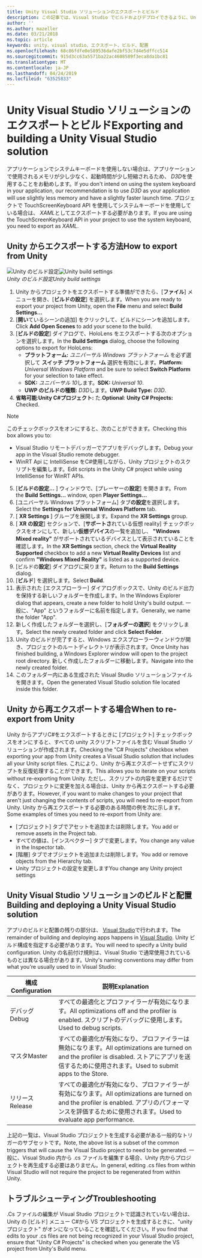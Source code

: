 ```yaml
---
title: Unity Visual Studio ソリューションのエクスポートとビルド
description: この記事では、Visual Studio でビルドおよびデプロイできるように、Unity からの mixed reality プロジェクトをエクスポートする方法について説明します。
author: ''
ms.author: mazeller
ms.date: 03/21/2018
ms.topic: article
keywords: unity、visual studio、エクスポート、ビルド、配置
ms.openlocfilehash: 68c86fdfe0e589536dafe2bf53c7d4e5dffcc514
ms.sourcegitcommit: 915d3cc63a5571ba22ac4608589f3eca8da1bc81
ms.translationtype: MT
ms.contentlocale: ja-JP
ms.lasthandoff: 04/24/2019
ms.locfileid: "63525833"
---
```

# <a name="exporting-and-building-a-unity-visual-studio-solution"></a><span data-ttu-id="0248d-104">Unity Visual Studio ソリューションのエクスポートとビルド</span><span class="sxs-lookup"><span data-stu-id="0248d-104">Exporting and building a Unity Visual Studio solution</span></span>

<span data-ttu-id="0248d-105">アプリケーションでシステムキーボードを使用しない場合は、アプリケーションで使用されるメモリが少し少なく、起動時間が少し短縮されるため、 *D3D*を使用することをお勧めします。</span><span class="sxs-lookup"><span data-stu-id="0248d-105">If you don't intend on using the system keyboard in your application, our recommendation is to use *D3D* as your application will use slightly less memory and have a slightly faster launch time.</span></span> <span data-ttu-id="0248d-106">プロジェクトで TouchScreenKeyboard API を使用してシステムキーボードを使用している場合は、 *XAML*としてエクスポートする必要があります。</span><span class="sxs-lookup"><span data-stu-id="0248d-106">If you are using the TouchScreenKeyboard API in your project to use the system keyboard, you need to export as *XAML*.</span></span>

## <a name="how-to-export-from-unity"></a><span data-ttu-id="0248d-107">Unity からエクスポートする方法</span><span class="sxs-lookup"><span data-stu-id="0248d-107">How to export from Unity</span></span>

<span data-ttu-id="0248d-108">![Unity のビルド設定](images/unitybuildsettings-300px.png)</span><span class="sxs-lookup"><span data-stu-id="0248d-108">![Unity build settings](images/unitybuildsettings-300px.png)</span></span><br>
<span data-ttu-id="0248d-109">*Unity のビルド設定*</span><span class="sxs-lookup"><span data-stu-id="0248d-109">*Unity build settings*</span></span>

1. <span data-ttu-id="0248d-110">Unity からプロジェクトをエクスポートする準備ができたら、[**ファイル**] メニューを開き、[**ビルドの設定**] を選択します。</span><span class="sxs-lookup"><span data-stu-id="0248d-110">When you are ready to export your project from Unity, open the **File** menu and select **Build Settings...**</span></span>
2. <span data-ttu-id="0248d-111">[**開い**ているシーンの追加] をクリックして、ビルドにシーンを追加します。</span><span class="sxs-lookup"><span data-stu-id="0248d-111">Click **Add Open Scenes** to add your scene to the build.</span></span>
3. <span data-ttu-id="0248d-112">[**ビルドの設定**] ダイアログで、HoloLens をエクスポートする次のオプションを選択します。</span><span class="sxs-lookup"><span data-stu-id="0248d-112">In the **Build Settings** dialog, choose the following options to export for HoloLens:</span></span>
   * <span data-ttu-id="0248d-113">**プラットフォーム:**  *ユニバーサル Windows プラットフォーム* を必ず選択して **スイッチ プラットフォーム** 選択を有効にします。</span><span class="sxs-lookup"><span data-stu-id="0248d-113">**Platform:** *Universal Windows Platform* and be sure to select **Switch Platform** for your selection to take effect.</span></span>
   * <span data-ttu-id="0248d-114">**SDK:**  *ユニバーサル 10*します。</span><span class="sxs-lookup"><span data-stu-id="0248d-114">**SDK:** *Universal 10*.</span></span>
   * <span data-ttu-id="0248d-115">**UWP のビルドの種類:**  *D3D*します。</span><span class="sxs-lookup"><span data-stu-id="0248d-115">**UWP Build Type:** *D3D*.</span></span>
4. <span data-ttu-id="0248d-116">**省略可能**:**Unity C#プロジェクト:** た.</span><span class="sxs-lookup"><span data-stu-id="0248d-116">**Optional**: **Unity C# Projects:** Checked.</span></span>

>[!NOTE]
><span data-ttu-id="0248d-117">このチェックボックスをオンにすると、次のことができます。</span><span class="sxs-lookup"><span data-stu-id="0248d-117">Checking this box allows you to:</span></span>
>* <span data-ttu-id="0248d-118">Visual Studio リモートデバッガーでアプリをデバッグします。</span><span class="sxs-lookup"><span data-stu-id="0248d-118">Debug your app in the Visual Studio remote debugger.</span></span>
>* <span data-ttu-id="0248d-119">WinRT Api に IntelliSense をC#使用しながら、Unity プロジェクトのスクリプトを編集します。</span><span class="sxs-lookup"><span data-stu-id="0248d-119">Edit scripts in the Unity C# project while using IntelliSense for WinRT APIs.</span></span>

5. <span data-ttu-id="0248d-120">[**ビルドの設定...** ] ウィンドウで、[プレーヤーの**設定**] を開きます。</span><span class="sxs-lookup"><span data-stu-id="0248d-120">From the **Build Settings...** window, open **Player Settings...**</span></span>
6. <span data-ttu-id="0248d-121">[ユニバーサル Windows プラットフォーム] タブ**の設定**を選択します。</span><span class="sxs-lookup"><span data-stu-id="0248d-121">Select the **Settings for Universal Windows Platform** tab.</span></span>
7. <span data-ttu-id="0248d-122">[ **XR Settings** ] グループを展開します。</span><span class="sxs-lookup"><span data-stu-id="0248d-122">Expand the **XR Settings** group.</span></span>
8. <span data-ttu-id="0248d-123">[ **XR の設定**] セクションで、[**サポートさ**れている仮想 reality] チェックボックスをオンにして、新しい**仮想デバイス**の一覧を追加し、 **"Windows Mixed reality"** がサポートされているデバイスとして表示されていることを確認します。</span><span class="sxs-lookup"><span data-stu-id="0248d-123">In the **XR Settings** section, check the **Virtual Reality Supported** checkbox to add a new **Virtual Reality Devices** list and confirm **"Windows Mixed Reality"** is listed as a supported device.</span></span>
9. <span data-ttu-id="0248d-124">[ビルドの**設定**] ダイアログに戻ります。</span><span class="sxs-lookup"><span data-stu-id="0248d-124">Return to the **Build Settings** dialog.</span></span>
10. <span data-ttu-id="0248d-125">[**ビルド**] を選択します。</span><span class="sxs-lookup"><span data-stu-id="0248d-125">Select **Build**.</span></span>
11. <span data-ttu-id="0248d-126">表示された [エクスプローラー] ダイアログボックスで、Unity のビルド出力を保持する新しいフォルダーを作成します。</span><span class="sxs-lookup"><span data-stu-id="0248d-126">In the Windows Explorer dialog that appears, create a new folder to hold Unity's build output.</span></span> <span data-ttu-id="0248d-127">一般に、"App" というフォルダーに名前を指定します。</span><span class="sxs-lookup"><span data-stu-id="0248d-127">Generally, we name the folder "App".</span></span>
12. <span data-ttu-id="0248d-128">新しく作成したフォルダーを選択し、[**フォルダーの選択**] をクリックします。</span><span class="sxs-lookup"><span data-stu-id="0248d-128">Select the newly created folder and click **Select Folder**.</span></span>
13. <span data-ttu-id="0248d-129">Unity のビルドが完了すると、Windows エクスプローラーウィンドウが開き、プロジェクトのルートディレクトリが表示されます。</span><span class="sxs-lookup"><span data-stu-id="0248d-129">Once Unity has finished building, a Windows Explorer window will open to the project root directory.</span></span> <span data-ttu-id="0248d-130">新しく作成したフォルダーに移動します。</span><span class="sxs-lookup"><span data-stu-id="0248d-130">Navigate into the newly created folder.</span></span>
14. <span data-ttu-id="0248d-131">このフォルダー内にある生成された Visual Studio ソリューションファイルを開きます。</span><span class="sxs-lookup"><span data-stu-id="0248d-131">Open the generated Visual Studio solution file located inside this folder.</span></span>

## <a name="when-to-re-export-from-unity"></a><span data-ttu-id="0248d-132">Unity から再エクスポートする場合</span><span class="sxs-lookup"><span data-stu-id="0248d-132">When to re-export from Unity</span></span>

<span data-ttu-id="0248d-133">Unity からアプリC#をエクスポートするときに [プロジェクト] チェックボックスをオンにすると、すべての unity スクリプトファイルを含む Visual Studio ソリューションが作成されます。</span><span class="sxs-lookup"><span data-stu-id="0248d-133">Checking the "C# Projects" checkbox when exporting your app from Unity creates a Visual Studio solution that includes all your Unity script files.</span></span> <span data-ttu-id="0248d-134">これにより、Unity から再エクスポートせずにスクリプトを反復処理することができます。</span><span class="sxs-lookup"><span data-stu-id="0248d-134">This allows you to iterate on your scripts without re-exporting from Unity.</span></span> <span data-ttu-id="0248d-135">ただし、スクリプトの内容を変更するだけでなく、プロジェクトに変更を加える場合は、Unity から再エクスポートする必要があります。</span><span class="sxs-lookup"><span data-stu-id="0248d-135">However, if you want to make changes to your project that aren't just changing the contents of scripts, you will need to re-export from Unity.</span></span> <span data-ttu-id="0248d-136">Unity から再エクスポートする必要のある時間の例を次に示します。</span><span class="sxs-lookup"><span data-stu-id="0248d-136">Some examples of times you need to re-export from Unity are:</span></span>
* <span data-ttu-id="0248d-137">[プロジェクト] タブでアセットを追加または削除します。</span><span class="sxs-lookup"><span data-stu-id="0248d-137">You add or remove assets in the Project tab.</span></span>
* <span data-ttu-id="0248d-138">すべての値は、[インスペクター] タブで変更します。</span><span class="sxs-lookup"><span data-stu-id="0248d-138">You change any value in the Inspector tab.</span></span>
* <span data-ttu-id="0248d-139">[階層] タブでオブジェクトを追加または削除します。</span><span class="sxs-lookup"><span data-stu-id="0248d-139">You add or remove objects from the Hierarchy tab.</span></span>
* <span data-ttu-id="0248d-140">Unity プロジェクトの設定を変更します</span><span class="sxs-lookup"><span data-stu-id="0248d-140">You change any Unity project settings</span></span>

## <a name="building-and-deploying-a-unity-visual-studio-solution"></a><span data-ttu-id="0248d-141">Unity Visual Studio ソリューションのビルドと配置</span><span class="sxs-lookup"><span data-stu-id="0248d-141">Building and deploying a Unity Visual Studio solution</span></span>

<span data-ttu-id="0248d-142">アプリのビルドと配置の残りの部分は、 [Visual Studio](using-visual-studio.md)で行われます。</span><span class="sxs-lookup"><span data-stu-id="0248d-142">The remainder of building and deploying apps happens in [Visual Studio](using-visual-studio.md).</span></span> <span data-ttu-id="0248d-143">Unity ビルド構成を指定する必要があります。</span><span class="sxs-lookup"><span data-stu-id="0248d-143">You will need to specify a Unity build configuration.</span></span> <span data-ttu-id="0248d-144">Unity の名前付け規則は、Visual Studio で通常使用されているものとは異なる場合があります。</span><span class="sxs-lookup"><span data-stu-id="0248d-144">Unity's naming conventions may differ from what you're usually used to in Visual Studio:</span></span>

|  <span data-ttu-id="0248d-145">構成</span><span class="sxs-lookup"><span data-stu-id="0248d-145">Configuration</span></span>  |  <span data-ttu-id="0248d-146">説明</span><span class="sxs-lookup"><span data-stu-id="0248d-146">Explanation</span></span> | 
|----------|----------|
|  <span data-ttu-id="0248d-147">デバッグ</span><span class="sxs-lookup"><span data-stu-id="0248d-147">Debug</span></span>  |  <span data-ttu-id="0248d-148">すべての最適化とプロファイラーが有効になります。</span><span class="sxs-lookup"><span data-stu-id="0248d-148">All optimizations off and the profiler is enabled.</span></span> <span data-ttu-id="0248d-149">スクリプトのデバッグに使用します。</span><span class="sxs-lookup"><span data-stu-id="0248d-149">Used to debug scripts.</span></span> | 
|  <span data-ttu-id="0248d-150">マスタ</span><span class="sxs-lookup"><span data-stu-id="0248d-150">Master</span></span>  |  <span data-ttu-id="0248d-151">すべての最適化が有効になり、プロファイラーは無効になります。</span><span class="sxs-lookup"><span data-stu-id="0248d-151">All optimizations are turned on and the profiler is disabled.</span></span> <span data-ttu-id="0248d-152">ストアにアプリを送信するために使用されます。</span><span class="sxs-lookup"><span data-stu-id="0248d-152">Used to submit apps to the Store.</span></span> | 
|  <span data-ttu-id="0248d-153">リリース</span><span class="sxs-lookup"><span data-stu-id="0248d-153">Release</span></span>  |  <span data-ttu-id="0248d-154">すべての最適化が有効になり、プロファイラーが有効になります。</span><span class="sxs-lookup"><span data-stu-id="0248d-154">All optimizations are turned on and the profiler is enabled.</span></span> <span data-ttu-id="0248d-155">アプリのパフォーマンスを評価するために使用されます。</span><span class="sxs-lookup"><span data-stu-id="0248d-155">Used to evaluate app performance.</span></span> | 

<span data-ttu-id="0248d-156">上記の一覧は、Visual Studio プロジェクトを生成する必要がある一般的なトリガーのサブセットです。</span><span class="sxs-lookup"><span data-stu-id="0248d-156">Note, the above list is a subset of the common triggers that will cause the Visual Studio project to need to be generated.</span></span> <span data-ttu-id="0248d-157">一般に、Visual Studio 内から .cs ファイルを編集する場合、Unity 内からプロジェクトを再生成する必要はありません。</span><span class="sxs-lookup"><span data-stu-id="0248d-157">In general, editing .cs files from within Visual Studio will not require the project to be regenerated from within Unity.</span></span>

## <a name="troubleshooting"></a><span data-ttu-id="0248d-158">トラブルシューティング</span><span class="sxs-lookup"><span data-stu-id="0248d-158">Troubleshooting</span></span>

<span data-ttu-id="0248d-159">.Cs ファイルの編集が Visual Studio プロジェクトで認識されていない場合は、Unity の [ビルド] メニュー C#から VS プロジェクトを生成するときに、"unity プロジェクト" がオンになっていることを確認してください。</span><span class="sxs-lookup"><span data-stu-id="0248d-159">If you find that edits to your .cs files are not being recognized in your Visual Studio project, ensure that "Unity C# Projects" is checked when you generate the VS project from Unity's Build menu.</span></span>
